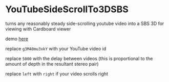 # YouTubeSideScrollTo3DSBS
turns any reasonably steady side-scrolling youtube video into a SBS 3D for viewing with Cardboard viewer


demo [here](http://meta-meta.github.io/YouTubeSideScrollTo3DSBS?vid=g3M40mu3xkY&delay=5000&scroll=left)

replace `g3M40mu3xkY` with your YouTube video id

replace `5000` with the delay between videos (this is proportional to the amount of depth in the resultant stereo pair)

replace `left` with `right` if your video scrolls right
